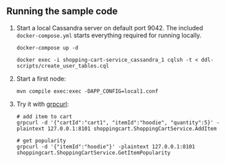 ## Running the sample code

1. Start a local Cassandra server on default port 9042. The included `docker-compose.yml` starts everything required for running locally.

    ```
    docker-compose up -d
    
    docker exec -i shopping-cart-service_cassandra_1 cqlsh -t < ddl-scripts/create_user_tables.cql
    ```

2. Start a first node:

    ```
    mvn compile exec:exec -DAPP_CONFIG=local1.conf
    ```

3. Try it with [grpcurl](https://github.com/fullstorydev/grpcurl):

    ```
    # add item to cart
    grpcurl -d '{"cartId":"cart1", "itemId":"hoodie", "quantity":5}' -plaintext 127.0.0.1:8101 shoppingcart.ShoppingCartService.AddItem
   
    # get popularity
    grpcurl -d '{"itemId":"hoodie"}' -plaintext 127.0.0.1:8101 shoppingcart.ShoppingCartService.GetItemPopularity
    ```

